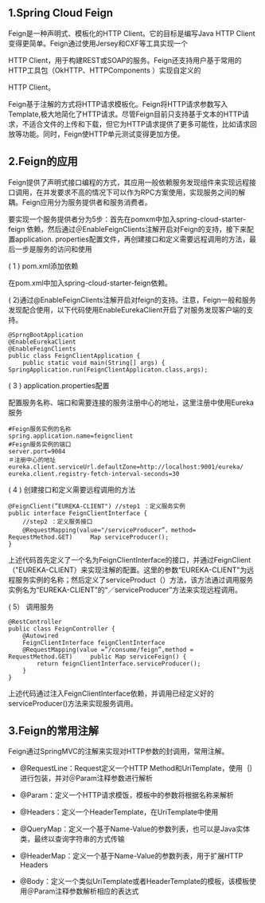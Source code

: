 ## 1.Spring Cloud Feign

Feign是一种声明式、模板化的HTTP Client。它的目标是编写Java HTTP Client变得更简单。Feign通过使用Jersey和CXF等工具实现一个

HTTP Client，用于构建REST或SOAP的服务。Feign还支持用户基于常用的HTTP工具包（OkHTTP、HTTPComponents ）实现自定义的

HTTP Client。

Feign基于注解的方式将HTTP请求模板化。Feign将HTTP请求参数写入Template,极大地简化了HTTP请求。尽管Feign目前只支持基于文本的HTTP请求，不适合文件的上传和下载，但它为HTTP请求提供了更多可能性，比如请求回放等功能。同时，Feign使HTTP单元测试变得更加方便。

## 2.Feign的应用

Feign提供了声明式接口编程的方式，其应用一般依赖服务发现组件来实现远程接口调用，在并发要求不高的情况下可以作为RPC方案使用，实现服务之间的解耦。Feign应用分为服务提供者和服务消费者。

要实现一个服务提供者分为5步：首先在pomxm中加入spring-cloud-starter-feign 依赖，然后通过＠EnableFeignClients注解开启对Feign的支持，接下来配置application. properties配置文件，再创建接口和定义需要远程调用的方法，最后一步是服务的访问和使用

( 1 ) pom.xml添加依赖

在pom.xml中加入spring-cIoud-starter-feign依赖。

( 2)通过@EnableFeignClients注解开启对feign的支持。注意，Feign一般和服务发现配合使用，以下代码使用EnableEurekaClient开启了对服务发现客户端的支持。

```
@SprngBootApplication
@EnableEurekaClient 
@EnableFeignClients 
public class FeignClientApplication { 
	public static void main(String[] args) { 									SpringApplication.run(FeignClientApplicaton.class,args); 
```

( 3 ) application.properties配置

配置服务名称、端口和需要连接的服务注册中心的地址，这里注册中使用Eureka服务

```
#Feign服务实例的名称
spring.application.name=feignclient
#Feign服务实例的端口
server.port=9004 
＃注册中心的地址eureka.client.serviceUrl.defaultZone=http://localhost:9001/eureka/ 
eureka.client.registry-fetch-interval-seconds=30
```

( 4 ) 创建接口和定义需要远程调用的方法

```
@FeignClient(”EUREKA-CLIENT") //step1 ：定义服务实例
public interface FeignClientInterface { 
	//step2 ：定义服务接口
	@RequestMapping(value="/serviceProducer”，method= RequestMethod.GET) 	Map serviceProducer(); 
}
```

上述代码首先定义了一个名为FeignClientInterface的接口，并通过FeignClient（"EUREKA-CLIENT）来实现注解的配置。这里的参数“EUREKA-CLIENT"为远程服务实例的名称；然后定义了serviceProduct（）方法，该方法通过调用服务实例名为“EUREKA-CLIENT”的“／serviceProducer”方法来实现远程调用。

( 5） 调用服务

```
@RestController 
public class FeignController { 
	@Autowired
	FeignClientInterface feignClentInterface
	@RequestMapping(value =”/consume/feign”,method = RequestMethod.GET) 	public Map serviceFeign() { 
    	return feignClientInterface.serviceProducer(); 
    }
}
```

上述代码通过注入FeignClientInterface依赖，并调用已经定义好的serviceProducer()方法来实现服务调用。

## 3.Feign的常用注解

Feign通过SpringMVC的注解来实现对HTTP参数的封调用，常用注解。

- @RequestLine：Request定义一个HTTP Method和UriTemplate，使用｛｝进行包装，并对＠Param注释参数进行解析

- @Param：定义一个HTTP请求模饭，模板中的参数将根据名称来解析

- @Headers：定义一个HeaderTemplate，在UriTemplate中使用

- @QueryMap：定义一个基于Name-Value的参数列表，也可以是Java实体类，最终以查询字符串的方式传输

- @HeaderMap：定义一个基于Name-Value的参数列表，用于扩展HTTP Headers 

- @Body：定义一个类似UriTemplate或者HeaderTemplate的模板，该模板使用＠Param注释参数解析相应的表达式

  